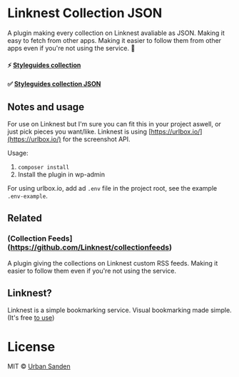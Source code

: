 # Linknest Collection JSON

A plugin making every collection on Linknest avaliable as JSON. Making it easy to fetch from other apps. Making it easier to follow them from other apps even if you're not using the service. 💪

#### ⚡ [Styleguides collection](https://linknest.cc/urban/styleguides/)

#### ✅ [Styleguides collection JSON](https://linknest.cc/urban/styleguides/json)

## Notes and usage

For use on Linknest but I'm sure you can fit this in your project aswell, or just pick pieces you want/like. Linknest is using [https://urlbox.io/](https://urlbox.io/) for the screenshot API.

Usage:

1. ``composer install``
2. Install the plugin in wp-admin

For using urlbox.io, add ad ``.env`` file in the project root, see the example ``.env-example``.

## Related

### (Collection Feeds](https://github.com/Linknest/collectionfeeds)
A plugin giving the collections on Linknest custom RSS feeds. Making it easier to follow them even if you're not using the service.

## Linknest?

Linknest is a simple bookmarking service. Visual bookmarking made simple. (It's free [to use](https://linknest.cc/login/?q=/login&action=register))

# License

MIT © [Urban Sanden](https://github.com/urre)
